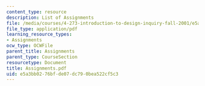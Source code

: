 ```yaml
---
content_type: resource
description: List of Assignments
file: /media/courses/4-273-introduction-to-design-inquiry-fall-2001/e5a3bb0276bfde07dc790bea522cf5c3_Assignments.pdf
file_type: application/pdf
learning_resource_types:
- Assignments
ocw_type: OCWFile
parent_title: Assignments
parent_type: CourseSection
resourcetype: Document
title: Assignments.pdf
uid: e5a3bb02-76bf-de07-dc79-0bea522cf5c3
---
```

